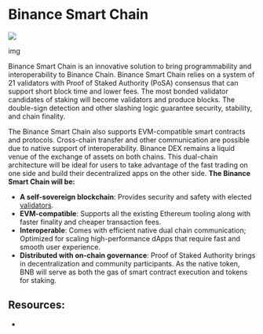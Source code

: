 # Binance Smart Chain

![](https://community.binance.org/assets/uploads/files/1587108834388-blog-en-2.png)

img

Binance Smart Chain is an innovative solution to bring programmability and interoperability to Binance Chain. Binance Smart Chain relies on a system of 21 validators with Proof of Staked Authority \(PoSA\) consensus that can support short block time and lower fees. The most bonded validator candidates of staking will become validators and produce blocks. The double-sign detection and other slashing logic guarantee security, stability, and chain finality.

The Binance Smart Chain also supports EVM-compatible smart contracts and protocols. Cross-chain transfer and other communication are possible due to native support of interoperability. Binance DEX remains a liquid venue of the exchange of assets on both chains. This dual-chain architecture will be ideal for users to take advantage of the fast trading on one side and build their decentralized apps on the other side. **The Binance Smart Chain will be:**

* **A self-sovereign blockchain**: Provides security and safety with elected [validators](https://docs.binance.org/smart-chain/guides/concepts/consensus.html).
* **EVM-compatible**: Supports all the existing Ethereum tooling along with faster finality and cheaper transaction fees.
* **Interoperable**: Comes with efficient native dual chain communication; Optimized for scaling high-performance dApps that require fast and smooth user experience.
* **Distributed with on-chain governance**: Proof of Staked Authority brings in decentralization and community participants. As the native token, BNB will serve as both the gas of smart contract execution and tokens for staking.

## Resources: <a id="resources"></a>

* 
